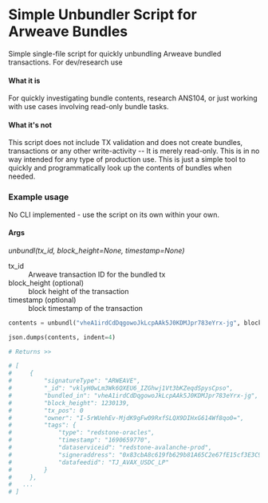 # Simple Unbundler Script for Arweave Bundles
Simple single-file script for quickly unbundling Arweave bundled transactions. For dev/research use

#### What it is
For quickly investigating bundle contents, research ANS104, or just working with use cases involving read-only bundle tasks.

#### What it's not
This script does not include TX validation and does not create bundles, transactions or any other write-activity -- It is merely read-only.
This is in no way intended for any type of production use.  This is just a simple tool to quickly and programmatically look up the contents of bundles when needed.

### Example usage
No CLI implemented - use the script on its own within your own.

#### Args
*unbundl(tx_id, block_height=None, timestamp=None)*
<dl>
  <dt>tx_id</dt>
  <dd>Arweave transaction ID for the bundled tx</dd>

  <dt>block_height (optional)</dt>
  <dd>block height of the transaction</dd>
  
  <dt>timestamp (optional)</dt>
  <dd>block timestamp of the transaction</dd>
</dl>

```py
contents = unbundl("vheA1irdCdDqgowoJkLcpAAk5J0KDMJpr783eYrx-jg", block_height=1230139)

json.dumps(contents, indent=4)

# Returns >>

# [
#     {
#         "signatureType": "ARWEAVE",
#         "_id": "vklyH0wLm3Wk6QXEU6_IZGhwj1Vt3bKZeqdSpysCpso",
#         "bundled_in": "vheA1irdCdDqgowoJkLcpAAk5J0KDMJpr783eYrx-jg",
#         "block_height": 1230139,
#         "tx_pos": 0
#         "owner": "I-5rWUehEv-MjdK9gFw09RxfSLQX9DIHxG614Wf8qo0=",
#         "tags": {
#             "type": "redstone-oracles",
#             "timestamp": "1690659770",
#             "dataserviceid": "redstone-avalanche-prod",
#             "signeraddress": "0x83cbA8c619fb629b81A65C2e67fE15cf3E3C9747",
#             "datafeedid": "TJ_AVAX_USDC_LP"
#         }
#     },
#   ...
# ]

```

